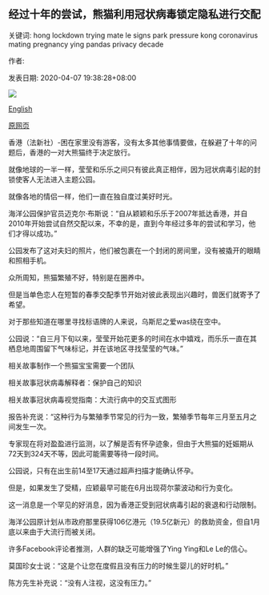 ## 经过十年的尝试，熊猫利用冠状病毒锁定隐私进行交配

关键词: hong lockdown trying mate le signs park pressure kong coronavirus mating pregnancy ying pandas privacy decade

作者: 

发表日期: 2020-04-07 19:38:28+08:00

![](https://www.straitstimes.com/sites/default/files/styles/x_large/public/articles/2020/04/07/md-panda-0704.jpg?itok=Xb1gT7Fj)

[English](Pandas%20use%20coronavirus%20lockdown%20privacy%20to%20mate%20after%20a%20decade%20of%20trying.md)

[原网页](https://www.straitstimes.com/asia/east-asia/pandas-use-coronavirus-lockdown-privacy-to-mate-after-a-decade-of-trying)

香港（法新社）-困在家里没有游客，没有太多其他事情要做，在躲避了十年的问题后，香港的一对大熊猫终于决定放行。

就像地球的一半一样，莹莹和乐乐之间只有彼此真正相伴，因为冠状病毒引起的封锁使客人无法进入主题公园。

就像各地的情侣一样，他们一直在独自度过美好时光。

海洋公园保护官员迈克尔·布斯说：“自从颖颖和乐乐于2007年抵达香港，并自2010年开始尝试自然交配以来，不幸的是，直到今年经过多年的尝试和学习，他们才得以成功。”

公园发布了这对夫妇的照片，他们被包裹在一个封闭的房间里，没有被撬开的眼睛和照相手机。

众所周知，熊猫繁殖不好，特别是在圈养中。

但是当单色恋人在短暂的春季交配季节开始对彼此表现出兴趣时，兽医们就寄予了希望。

对于那些知道在哪里寻找标语牌的人来说，乌斯尼之爱was绕在空中。

公园说：“自三月下旬以来，莹莹开始花更多的时间在水中嬉戏，而乐乐一直在其栖息地周围留下气味标记，并在该地区寻找莹莹的气味。”

相关故事制作一个熊猫宝宝需要一个团队

相关故事冠状病毒解释者：保护自己的知识

相关故事冠状病毒视觉指南：大流行病中的交互式图形

报告补充说：“这种行为与繁殖季节常见的行为一致，繁殖季节每年三月至五月之间发生一次。

专家现在将对盈盈进行监测，以了解是否有怀孕迹象，但由于大熊猫的妊娠期从72天到324天不等，因此可能需要等待一段时间。

公园说，只有在出生前14至17天通过超声扫描才能确认怀孕。

但是，如果发生了受精，应颖最早可能在6月出现荷尔蒙波动和行为变化。

这一消息是一个罕见的好消息，因为香港正受到冠状病毒引起的衰退和行动限制。

海洋公园原计划从市政府那里获得106亿港元（19.5亿新元）的救助资金，但自1月底以来由于大流行而被关闭。

许多Facebook评论者推测，人群的缺乏可能增强了Ying Ying和Le Le的信心。

莫国珍女士说：“这是个让您在度假且没有压力的时候生婴儿的好时机。”

陈方先生补充说：“没有人注视，这没有压力。”